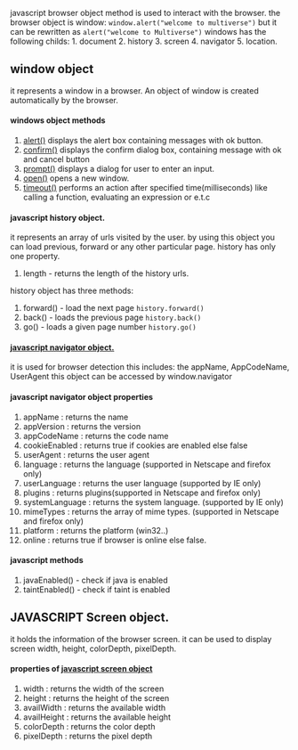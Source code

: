 javascript browser object method is used to interact with the browser.
the browser object is window:
    `window.alert("welcome to multiverse")` but it can be rewritten as `alert("welcome to Multiverse")`
windows has the following childs:
    1. document
    2. history
    3. screen
    4. navigator
    5. location.
## window object
it represents a window in a browser. An object of window is created automatically by the browser.
#### windows object methods
1. [alert()](./src/alert.js)
    displays the alert box containing messages with ok button.
2. [confirm()](./src/confirm.js)
    displays the confirm dialog box, containing message with ok and cancel button
3. [prompt()](./src/prompt.js)
    displays a dialog for user to enter an input.
4. [open()](./src/open.js)
    opens a new window.
5. [timeout()](./src/timeout.js)
    performs an action after specified time(milliseconds) like calling a function, evaluating an expression or e.t.c

#### javascript history object.
it represents an array of urls visited by the user.
by using this object you can load previous, forward or any other particular page.
history has only one property.
1. length - returns the length of the history urls.

history object has three methods:
1. forward() - load the next page
    `history.forward()`
2. back() - loads the previous page
    `history.back()`
3. go() - loads a given page number
    `history.go()`

#### [javascript navigator object.](./src/navigator.js)
it is used for browser detection
this includes: the appName, AppCodeName, UserAgent
this object can be accessed by window.navigator
#### javascript navigator object properties
1. appName : returns the name
2. appVersion : returns the version 
3. appCodeName : returns the code name
4. cookieEnabled : returns true if cookies are enabled else false
5. userAgent : returns the user agent
6. language : returns the language (supported in Netscape and firefox only)
7. userLanguage : returns the user language (supported by IE only)
8. plugins : returns plugins(supported in Netscape  and firefox only)
9. systemLanguage : returns the system language. (supported by IE only)
10. mimeTypes : returns the array of mime types. (supported in Netscape  and firefox only)
11. platform : returns the platform (win32..)
12. online : returns true if browser is online else false.

#### javascript methods
1. javaEnabled() - check if java is enabled
2. taintEnabled() - check if taint is enabled

## JAVASCRIPT Screen object.
it holds the information of the browser screen. 
it can be used to display screen width, height, colorDepth, pixelDepth.
#### properties of [javascript screen object](./src/screen.js)
1. width : returns the width of the screen
2. height : returns the height of the screen
3. availWidth : returns the available width
4. availHeight : returns the available height
5. colorDepth : returns the color depth
6. pixelDepth : returns the pixel depth
